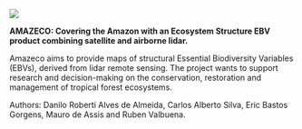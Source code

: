 ![](https://github.com/DRAAlmeida/AMAZECO/fig1.png)<br/>

**AMAZECO: Covering the Amazon with an Ecosystem Structure EBV product combining satellite and airborne lidar.**

Amazeco aims to provide maps of structural Essential Biodiversity Variables (EBVs), derived from lidar remote sensing. The project wants to support research and decision-making on the conservation, restoration and management of tropical forest ecosystems.

Authors: Danilo Roberti Alves de Almeida, Carlos Alberto Silva, Eric Bastos Gorgens, Mauro de Assis and Ruben Valbuena.


